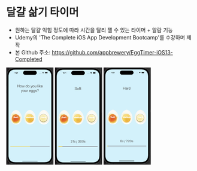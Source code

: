# 달걀 삶기 타이머

* 원하는 달걀 익힘 정도에 따라 시간을 달리 잴 수 있는 타이머 + 알람 기능
* Udemy의 'The Complete iOS App Development Bootcamp'를 수강하며 제작
* 본 Github 주소: https://github.com/appbrewery/EggTimer-iOS13-Completed

<img width="25%" alt="image" src="src/image.png"> <img width="25%" alt="image2" src="src/image2.png"> <img width="25%" alt="image3" src="src/image3.png">
